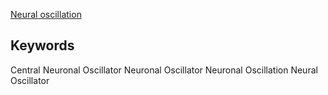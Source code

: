 [Neural oscillation](https://en.wikipedia.org/wiki/Neural_oscillation)

## Keywords
Central Neuronal Oscillator
Neuronal Oscillator
Neuronal Oscillation
Neural Oscillator